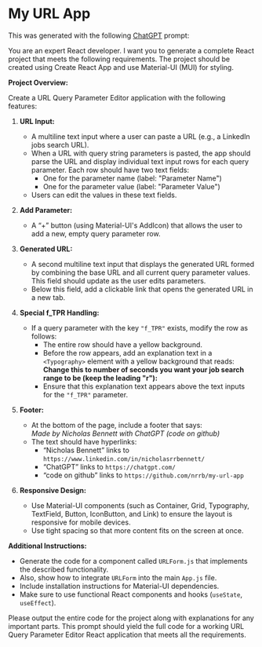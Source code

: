 # My URL App

This was generated with the following [ChatGPT](https://chatgpt.com/) prompt:

You are an expert React developer. I want you to generate a complete React project that meets the following requirements. The project should be created using Create React App and use Material-UI (MUI) for styling.

**Project Overview:**

Create a URL Query Parameter Editor application with the following features:

1. **URL Input:**  
   - A multiline text input where a user can paste a URL (e.g., a LinkedIn jobs search URL).
   - When a URL with query string parameters is pasted, the app should parse the URL and display individual text input rows for each query parameter. Each row should have two text fields:
     - One for the parameter name (label: "Parameter Name")
     - One for the parameter value (label: "Parameter Value")
   - Users can edit the values in these text fields.

2. **Add Parameter:**  
   - A “+” button (using Material-UI's AddIcon) that allows the user to add a new, empty query parameter row.

3. **Generated URL:**  
   - A second multiline text input that displays the generated URL formed by combining the base URL and all current query parameter values. This field should update as the user edits parameters.
   - Below this field, add a clickable link that opens the generated URL in a new tab.

4. **Special f_TPR Handling:**  
   - If a query parameter with the key `"f_TPR"` exists, modify the row as follows:
     - The entire row should have a yellow background.
     - Before the row appears, add an explanation text in a `<Typography>` element with a yellow background that reads:  
       **Change this to number of seconds you want your job search range to be (keep the leading "r"):**
     - Ensure that this explanation text appears above the text inputs for the `"f_TPR"` parameter.

5. **Footer:**  
   - At the bottom of the page, include a footer that says:  
     *Made by Nicholas Bennett with ChatGPT (code on github)*  
   - The text should have hyperlinks:  
     - “Nicholas Bennett” links to `https://www.linkedin.com/in/nicholasrrbennett/`  
     - “ChatGPT” links to `https://chatgpt.com/`  
     - “code on github” links to `https://github.com/nrrb/my-url-app`

6. **Responsive Design:**  
   - Use Material-UI components (such as Container, Grid, Typography, TextField, Button, IconButton, and Link) to ensure the layout is responsive for mobile devices.
   - Use tight spacing so that more content fits on the screen at once.

**Additional Instructions:**
- Generate the code for a component called `URLForm.js` that implements the described functionality.
- Also, show how to integrate `URLForm` into the main `App.js` file.
- Include installation instructions for Material-UI dependencies.
- Make sure to use functional React components and hooks (`useState`, `useEffect`).

Please output the entire code for the project along with explanations for any important parts. This prompt should yield the full code for a working URL Query Parameter Editor React application that meets all the requirements.